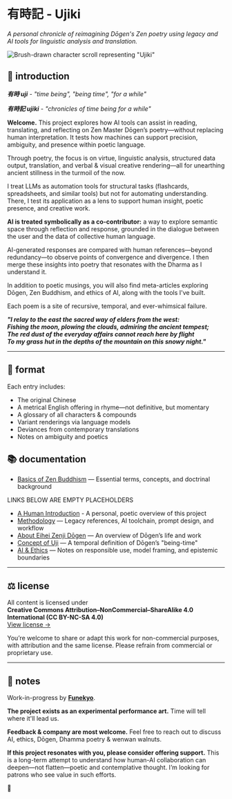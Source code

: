 # 有時記 - Ujiki
*A personal chronicle of reimagining Dōgen's Zen poetry using legacy and AI tools for linguistic analysis and translation.*

![Brush-drawn character scroll representing "Ujiki"](https://github.com/user-attachments/assets/62796452-9db6-4c23-8bf8-8fb1776b280e)


## 🌸 introduction

***有時 uji*** - *"time being", "being time", "for a while"*

***有時記 ujiki*** - *"chronicles of time being for a while"*

**Welcome.** This project explores how AI tools can assist in reading, translating, and reflecting on Zen Master Dōgen’s poetry—without replacing human interpretation. It tests how machines can support precision, ambiguity, and presence within poetic language.

Through poetry, the focus is on virtue, linguistic analysis, structured data output, translation, and verbal & visual creative rendering—all for unearthing ancient stillness in the turmoil of the now.

I treat LLMs as automation tools for structural tasks (flashcards, spreadsheets, and similar tools) but not for automating understanding. There, I test its application as a lens to support human insight, poetic presence, and creative work.

**AI is treated symbolically as a co-contributor:** a way to explore semantic space through reflection and response, grounded in the dialogue between the user and the data of collective human language.

AI-generated responses are compared with human references—beyond redundancy—to observe points of convergence and divergence. I then merge these insights into poetry that resonates with the Dharma as I understand it.

In addition to poetic musings, you will also find meta-articles exploring Dōgen, Zen Buddhism, and ethics of AI, along with the tools I've built. 

Each poem is a site of recursive, temporal, and ever-whimsical failure.

***"I relay to the east the sacred way of elders from the west:*  
*Fishing the moon, plowing the clouds, admiring the ancient tempest;*  
*The red dust of the everyday affairs cannot reach here by flight*  
*To my grass hut in the depths of the mountain on this snowy night."***

---

## 📄 format

Each entry includes:

- The original Chinese
- A metrical English offering in rhyme—not definitive, but momentary
- A glossary of all characters & compounds
- Variant renderings via language models
- Deviances from contemporary translations
- Notes on ambiguity and poetics

## 📚 documentation

- [Basics of Zen Buddhism](https://github.com/Funekyo/Ujiki/blob/main/Documents/Basics%20of%20Zen%20Buddhism.md) — Essential terms, concepts, and doctrinal background

LINKS BELOW ARE EMPTY PLACEHOLDERS

- [A Human Introduction](https://github.com/Funekyo/Ujiki/blob/main/Documents/A%20Human%20Introduction) - A personal, poetic overview of this project
- [Methodology](https://github.com/Funekyo/Ujiki/blob/main/Documents/Methodology.md) — Legacy references, AI toolchain, prompt design, and workflow  
- [About Eihei Zenji Dōgen](https://github.com/Funekyo/Ujiki/blob/main/Documents/About%20Eihei%20Zenji%20D%C5%8Dgen) — An overview of Dōgen’s life and work
- [Concept of Uji](https://github.com/Funekyo/Ujiki/blob/main/Documents/Concept%20of%20Uji) — A temporal definition of Dōgen’s "being-time"
- [AI & Ethics](https://github.com/Funekyo/Ujiki/blob/main/Documents/AI%20%26%20Ethics) — Notes on responsible use, model framing, and epistemic boundaries

---

## ⚖️ license

All content is licensed under  
**Creative Commons Attribution–NonCommercial–ShareAlike 4.0 International (CC BY-NC-SA 4.0)**  
[View license →](https://creativecommons.org/licenses/by-nc-sa/4.0/)

You’re welcome to share or adapt this work for non-commercial purposes, with attribution and the same license. Please refrain from commercial or proprietary use.


---

## 📝 notes

Work-in-progress by **[Funekyo](https://github.com/Funekyo)**.

**The project exists as an experimental performance art.** Time will tell where it'll lead us.  

**Feedback & company are most welcome.** Feel free to reach out to discuss AI, ethics, Dōgen, Dhamma poetry & wenwan walnuts.

**If this project resonates with you, please consider offering support.** This is a long-term attempt to understand how human-AI collaboration can deepen—not flatten—poetic and contemplative thought. I’m looking for patrons who see value in such efforts.

🌸
